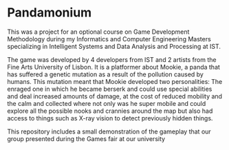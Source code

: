 # Pandamonium


This was a project for an optional course on Game Development Methodology during my Informatics and Computer Engineering Masters specializing in Intelligent Systems and Data Analysis and Processing at IST.

The game was developed by 4 developers from IST and 2 artists from the Fine Arts University of Lisbon. It is a platformer about Mookie, a panda that has suffered a genetic mutation as a result of the pollution caused by humans. This mutation meant that Mookie developed two personalities: The enraged one in which he became berserk and could use special abilities and deal increased amounts of damage, at the cost of reduced mobility and the calm and collected where not only was he super mobile and could explore all the possible nooks and crannies around the map but also had access to things such as X-ray vision to detect previously hidden things.

This repository includes a small demonstration of the gameplay that our group presented during the Games fair at our university
